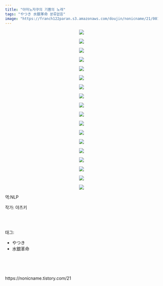 ```yaml
---
title: "아마노자쿠의 기쁨의 노래"
tags: "やつき 水銀革命 분류없음"
image: "https://franch122paran.s3.amazonaws.com/doujin/nonicname/21/001.png"
---
```

<div class="article">
<div class="tt_article_useless_p_margin"><p style="text-align: center; clear: none; float: none;"><img src="{{ site.imgserver7 }}/nonicname/21/001.png"/></p><p style="text-align: center; clear: none; float: none;"><img src="{{ site.imgserver7 }}/nonicname/21/002.png"/></p><p style="text-align: center; clear: none; float: none;"><img src="{{ site.imgserver7 }}/nonicname/21/003.png"/></p><p style="text-align: center; clear: none; float: none;"><img src="{{ site.imgserver7 }}/nonicname/21/004.png"/></p><p style="text-align: center; clear: none; float: none;"><img src="{{ site.imgserver7 }}/nonicname/21/005.png"/></p><p style="text-align: center; clear: none; float: none;"><img src="{{ site.imgserver7 }}/nonicname/21/006.png"/></p><p style="text-align: center; clear: none; float: none;"><img src="{{ site.imgserver7 }}/nonicname/21/007.png"/></p><p style="text-align: center; clear: none; float: none;"><img src="{{ site.imgserver7 }}/nonicname/21/008.png"/></p><p style="text-align: center; clear: none; float: none;"><img src="{{ site.imgserver7 }}/nonicname/21/009.png"/></p><p style="text-align: center; clear: none; float: none;"><img src="{{ site.imgserver7 }}/nonicname/21/010.png"/></p><p style="text-align: center; clear: none; float: none;"><img src="{{ site.imgserver7 }}/nonicname/21/011.png"/></p><p style="text-align: center; clear: none; float: none;"><img src="{{ site.imgserver7 }}/nonicname/21/012.png"/></p><p style="text-align: center; clear: none; float: none;"><img src="{{ site.imgserver7 }}/nonicname/21/013.png"/></p><p style="text-align: center; clear: none; float: none;"><img src="{{ site.imgserver7 }}/nonicname/21/014.png"/></p><p style="text-align: center; clear: none; float: none;"><img src="{{ site.imgserver7 }}/nonicname/21/015.png"/></p><p style="text-align: center; clear: none; float: none;"><img src="{{ site.imgserver7 }}/nonicname/21/016.png"/></p><p style="text-align: center; clear: none; float: none;"><img src="{{ site.imgserver7 }}/nonicname/21/017.png"/></p><p style="text-align: center; clear: none; float: none;"><img src="{{ site.imgserver7 }}/nonicname/21/018.png"/></p><p>역:NLP<br/></p></div>
<p>작가: 야츠키</p><br/>
</div><br/>
<div class="tagTrail">
<p>태그: </p>
<ul>
<li>やつき</li>
<li>水銀革命</li>
</ul>
</div><br/>
<div class="cb_lstcomment">
</div><br/>

<br/>
<p id="refer">https://nonicname.tistory.com/21</p>
<br/>

